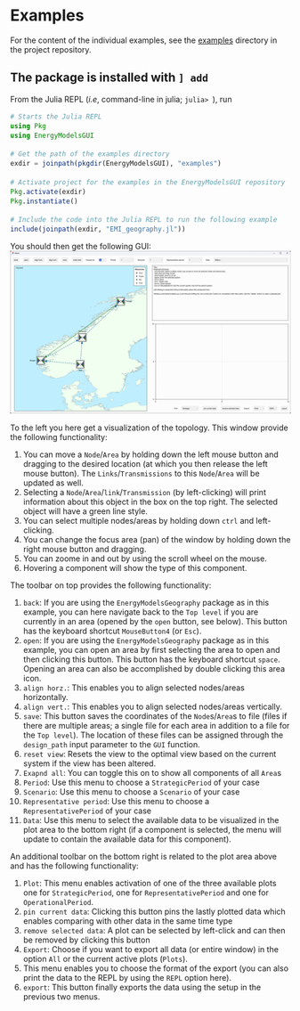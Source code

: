 # Examples

For the content of the individual examples, see the [examples](https://github.com/EnergyModelsX/EnergyModelsGUI.jl/tree/main/examples) directory in the project repository.

## The package is installed with `] add`

From the Julia REPL (*i.e*, command-line in julia; `julia> `), run

```julia
# Starts the Julia REPL
using Pkg
using EnergyModelsGUI

# Get the path of the examples directory
exdir = joinpath(pkgdir(EnergyModelsGUI), "examples")

# Activate project for the examples in the EnergyModelsGUI repository
Pkg.activate(exdir)
Pkg.instantiate()

# Include the code into the Julia REPL to run the following example
include(joinpath(exdir, "EMI_geography.jl"))
```

You should then get the following GUI:
![Example image for GUI](../figures/example.png)

To the left you here get a visualization of the topology. This window provide the following functionality:

1. You can move a `Node`/`Area` by holding down the left mouse button and dragging to the desired location (at which you then release the left mouse button). The `Links`/`Transmissions` to this `Node`/`Area` will be updated as well.
2. Selecting a `Node`/`Area`/`link`/`Transmission` (by left-clicking) will print information about this object in the box on the top right. The selected object will have a green line style.
3. You can select multiple nodes/areas by holding down `ctrl` and left-clicking.
4. You can change the focus area (pan) of the window by holding down the right mouse button and dragging.
5. You can zoome in and out by using the scroll wheel on the mouse.
6. Hovering a component will show the type of this component.

The toolbar on top provides the following functionality:

1. `back`: If you are using the `EnergyModelsGeography` package as in this example, you can here navigate back to the `Top level` if you are currently in an area (opened by the `open` button, see below). This button has the keyboard shortcut `MouseButton4` (or `Esc`).
2. `open`: If you are using the `EnergyModelsGeography` package as in this example, you can open an area by first selecting the area to open and then clicking this button. This button has the keyboard shortcut `space`. Opening an area can also be accomplished by double clicking this area icon.
3. `align horz.`: This enables you to align selected nodes/areas horizontally.
4. `align vert.`: This enables you to align selected nodes/areas vertically.
5. `save`: This button saves the coordinates of the `Node`s/`Area`s to file (files if there are multiple areas; a single file for each area in addition to a file for the `Top level`). The location of these files can be assigned through the `design_path` input parameter to the `GUI` function.
6. `reset view`: Resets the view to the optimal view based on the current system if the view has been altered.
7. `Exapnd all`: You can toggle this on to show all components of all `Area`s
8. `Period`: Use this menu to choose a `StrategicPeriod` of your case
9. `Scenario`: Use this menu to choose a `Scenario` of your case
10. `Representative period`: Use this menu to choose a `RepresentativePeriod` of your case
11. `Data`: Use this menu to select the available data to be visualized in the plot area to the bottom right (if a component is selected, the menu will update to contain the available data for this component).

An additional toolbar on the bottom right is related to the plot area above and has the following functionality:

1. `Plot`: This menu enables activation of one of the three available plots one for `StrategicPeriod`, one for `RepresentativePeriod` and one for `OperationalPeriod`.
2. `pin current data`: Clicking this button pins the lastly plotted data which enables comparing with other data in the same time type
3. `remove selected data`: A plot can be selected by left-click and can then be removed by clicking this button
4. `Export`: Choose if you want to export all data (or entire window) in the option `All` or the current active plots (`Plots`).
5. This menu enables you to choose the format of the export (you can also print the data to the REPL by using the `REPL` option here).
6. `export`: This button finally exports the data using the setup in the previous two menus.
